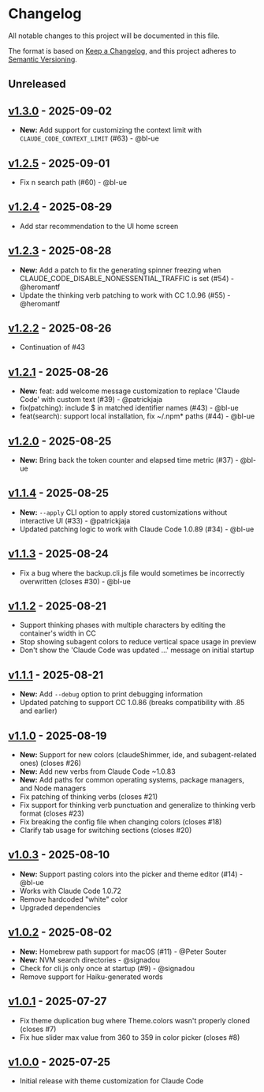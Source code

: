 # Changelog

All notable changes to this project will be documented in this file.

The format is based on [Keep a Changelog](https://keepachangelog.com/en/1.0.0/),
and this project adheres to [Semantic Versioning](https://semver.org/spec/v2.0.0.html).

## Unreleased

## [v1.3.0](https://github.com/Piebald-AI/tweakcc/releases/tag/v1.3.0) - 2025-09-02

- **New:** Add support for customizing the context limit with `CLAUDE_CODE_CONTEXT_LIMIT` (#63) - @bl-ue

## [v1.2.5](https://github.com/Piebald-AI/tweakcc/releases/tag/v1.2.5) - 2025-09-01

- Fix n search path (#60) - @bl-ue

## [v1.2.4](https://github.com/Piebald-AI/tweakcc/releases/tag/v1.2.4) - 2025-08-29

- Add star recommendation to the UI home screen

## [v1.2.3](https://github.com/Piebald-AI/tweakcc/releases/tag/v1.2.3) - 2025-08-28

- **New:** Add a patch to fix the generating spinner freezing when CLAUDE_CODE_DISABLE_NONESSENTIAL_TRAFFIC is set (#54) - @heromantf
- Update the thinking verb patching to work with CC 1.0.96 (#55) - @heromantf

## [v1.2.2](https://github.com/Piebald-AI/tweakcc/releases/tag/v1.2.2) - 2025-08-26

- Continuation of #43

## [v1.2.1](https://github.com/Piebald-AI/tweakcc/releases/tag/v1.2.1) - 2025-08-26

- **New:** feat: add welcome message customization to replace 'Claude Code' with custom text (#39) - @patrickjaja
- fix(patching): include $ in matched identifier names (#43) - @bl-ue
- feat(search): support local installation, fix ~/.npm* paths (#44) - @bl-ue

## [v1.2.0](https://github.com/Piebald-AI/tweakcc/releases/tag/v1.2.0) - 2025-08-25

- **New:** Bring back the token counter and elapsed time metric (#37) - @bl-ue

## [v1.1.4](https://github.com/Piebald-AI/tweakcc/releases/tag/v1.1.4) - 2025-08-25

- **New:** `--apply` CLI option to apply stored customizations without interactive UI (#33) - @patrickjaja
- Updated patching logic to work with Claude Code 1.0.89 (#34) - @bl-ue

## [v1.1.3](https://github.com/Piebald-AI/tweakcc/releases/tag/v1.1.3) - 2025-08-24

- Fix a bug where the backup.cli.js file would sometimes be incorrectly overwritten (closes #30) - @bl-ue

## [v1.1.2](https://github.com/Piebald-AI/tweakcc/releases/tag/v1.1.2) - 2025-08-21

- Support thinking phases with multiple characters by editing the container's width in CC
- Stop showing subagent colors to reduce vertical space usage in preview
- Don't show the 'Claude Code was updated ...' message on initial startup

## [v1.1.1](https://github.com/Piebald-AI/tweakcc/releases/tag/v1.1.1) - 2025-08-21

- **New:** Add `--debug` option to print debugging information
- Updated patching to support CC 1.0.86 (breaks compatibility with .85 and earlier)

## [v1.1.0](https://github.com/Piebald-AI/tweakcc/releases/tag/v1.1.0) - 2025-08-19

- **New:** Support for new colors (claudeShimmer, ide, and subagent-related ones) (closes #26)
- **New:** Add new verbs from Claude Code ~1.0.83
- **New:** Add paths for common operating systems, package managers, and Node managers
- Fix patching of thinking verbs (closes #21)
- Fix support for thinking verb punctuation and generalize to thinking verb format (closes #23)
- Fix breaking the config file when changing colors (closes #18)
- Clarify tab usage for switching sections (closes #20)

## [v1.0.3](https://github.com/Piebald-AI/tweakcc/releases/tag/v1.0.3) - 2025-08-10

- **New:** Support pasting colors into the picker and theme editor (#14) - @bl-ue
- Works with Claude Code 1.0.72
- Remove hardcoded "white" color
- Upgraded dependencies

## [v1.0.2](https://github.com/Piebald-AI/tweakcc/releases/tag/v1.0.2) - 2025-08-02

- **New:** Homebrew path support for macOS (#11) - @Peter Souter
- **New:** NVM search directories - @signadou
- Check for cli.js only once at startup (#9) - @signadou
- Remove support for Haiku-generated words

## [v1.0.1](https://github.com/Piebald-AI/tweakcc/releases/tag/v1.0.1) - 2025-07-27

- Fix theme duplication bug where Theme.colors wasn't properly cloned (closes #7)
- Fix hue slider max value from 360 to 359 in color picker (closes #8)

## [v1.0.0](https://github.com/Piebald-AI/tweakcc/releases/tag/v1.0.0) - 2025-07-25

- Initial release with theme customization for Claude Code
